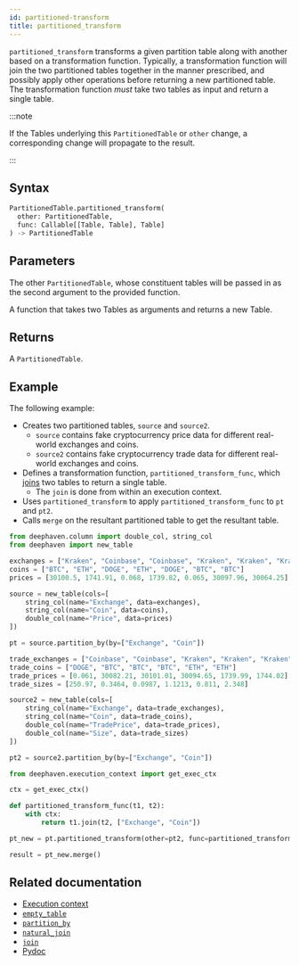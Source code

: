 ```yaml
---
id: partitioned-transform
title: partitioned_transform
---
```


`partitioned_transform` transforms a given partition table along with another based on a transformation function. Typically, a transformation function will join the two partitioned tables together in the manner prescribed, and possibly apply other operations before returning a new partitioned table. The transformation function _must_ take two tables as input and return a single table.

:::note

If the Tables underlying this `PartitionedTable` or `other` change, a corresponding change will propagate to the result.

:::

## Syntax

```python syntax
PartitionedTable.partitioned_transform(
  other: PartitionedTable,
  func: Callable[[Table, Table], Table]
) -> PartitionedTable
```

## Parameters

<ParamTable>
<Param name="other" type="PartitionedTable">

The other `PartitionedTable`, whose constituent tables will be passed in as the second argument to the provided function.

</Param>
<Param name="func" type="Callable[[Table, Table], Table]">

A function that takes two Tables as arguments and returns a new Table.

</Param>
</ParamTable>

## Returns

A `PartitionedTable`.

## Example

The following example:

- Creates two partitioned tables, `source` and `source2`.
  - `source` contains fake cryptocurrency price data for different real-world exchanges and coins.
  - `source2` contains fake cryptocurrency trade data for different real-world exchanges and coins.
- Defines a transformation function, `partitioned_transform_func`, which [joins](../join/join.md) two tables to return a single table.
  - The `join` is done from within an execution context.
- Uses `partitioned_transform` to apply `partitioned_transform_func` to `pt` and `pt2`.
- Calls `merge` on the resultant partitioned table to get the resultant table.

```python order=result,source,source2
from deephaven.column import double_col, string_col
from deephaven import new_table

exchanges = ["Kraken", "Coinbase", "Coinbase", "Kraken", "Kraken", "Kraken", "Coinbase"]
coins = ["BTC", "ETH", "DOGE", "ETH", "DOGE", "BTC", "BTC"]
prices = [30100.5, 1741.91, 0.068, 1739.82, 0.065, 30097.96, 30064.25]

source = new_table(cols=[
    string_col(name="Exchange", data=exchanges),
    string_col(name="Coin", data=coins),
    double_col(name="Price", data=prices)
])

pt = source.partition_by(by=["Exchange", "Coin"])

trade_exchanges = ["Coinbase", "Coinbase", "Kraken", "Kraken", "Kraken", "Coinbase"]
trade_coins = ["DOGE", "BTC", "BTC", "BTC", "ETH", "ETH"]
trade_prices = [0.061, 30082.21, 30101.01, 30094.65, 1739.99, 1744.02]
trade_sizes = [250.97, 0.3464, 0.0987, 1.1213, 0.811, 2.348]

source2 = new_table(cols=[
    string_col(name="Exchange", data=trade_exchanges),
    string_col(name="Coin", data=trade_coins),
    double_col(name="TradePrice", data=trade_prices),
    double_col(name="Size", data=trade_sizes)
])

pt2 = source2.partition_by(by=["Exchange", "Coin"])

from deephaven.execution_context import get_exec_ctx

ctx = get_exec_ctx()

def partitioned_transform_func(t1, t2):
    with ctx:
        return t1.join(t2, ["Exchange", "Coin"])

pt_new = pt.partitioned_transform(other=pt2, func=partitioned_transform_func)

result = pt_new.merge()
```

## Related documentation

- [Execution context](../../../conceptual/execution-context.md)
- [`empty_table`](../create/emptyTable.md)
- [`partition_by`](../group-and-aggregate/partitionBy.md)
- [`natural_join`](../join/natural-join.md)
- [`join`](../join/join.md)
- [Pydoc](https://deephaven.io/core/pydoc/code/deephaven.table.html#deephaven.table.PartitionedTable.partitioned_transform)
